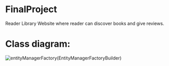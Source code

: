 # FinalProject
Reader Library Website where reader can discover books and give reviews.

# Class diagram:
![entityManagerFactory(EntityManagerFactoryBuilder)](https://user-images.githubusercontent.com/46858601/186598249-37e628f9-97f5-4d10-8c18-ecee93d8c2b2.png)
